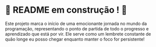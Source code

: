 # :construction: README em construção ! :construction:

Este projeto marca o início de uma emocionante jornada no mundo da programação, representando o ponto de partida de todo o progresso e aprendizado que está por vir. Ele serve como um lembrete constante de quão longe eu posso chegar enquanto manter o foco for persistente!